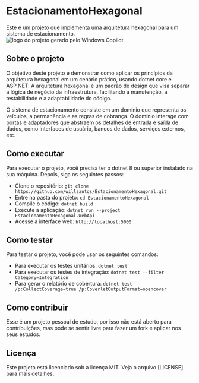 # EstacionamentoHexagonal

Este é um projeto que implementa uma arquitetura hexagonal para um sistema de estacionamento.
![logo do projeto gerado pelo Windows Copilot](./github/logo.gif)

## Sobre o projeto

O objetivo deste projeto é demonstrar como aplicar os princípios da arquitetura hexagonal em um cenário prático, usando dotnet core e ASP.NET. A arquitetura hexagonal é um padrão de design que visa separar a lógica de negócio da infraestrutura, facilitando a manutenção, a testabilidade e a adaptabilidade do código.

O sistema de estacionamento consiste em um domínio que representa os veículos, a permanência e as regras de cobrança. O domínio interage com portas e adaptadores que abstraem os detalhes de entrada e saída de dados, como interfaces de usuário, bancos de dados, serviços externos, etc.

## Como executar

Para executar o projeto, você precisa ter o dotnet 8 ou superior instalado na sua máquina. Depois, siga os seguintes passos:

- Clone o repositório: `git clone https://github.com/willsantos/EstacionamentoHexagonal.git`
- Entre na pasta do projeto: `cd EstacionamentoHexagonal`
- Compile o código: `dotnet build`
- Execute a aplicação: `dotnet run --project EstacionamentoHexagonal.WebApi`
- Acesse a interface web: `http://localhost:5000`

## Como testar

Para testar o projeto, você pode usar os seguintes comandos:

- Para executar os testes unitários: `dotnet test`
- Para executar os testes de integração: `dotnet test --filter Category=Integration`
- Para gerar o relatório de cobertura: `dotnet test /p:CollectCoverage=true /p:CoverletOutputFormat=opencover`

## Como contribuir

Esse é um projeto pessoal de estudo, por isso não está aberto para contribuições, mas pode se sentir livre para fazer um fork e aplicar nos seus estudos.

## Licença

Este projeto está licenciado sob a licença MIT. Veja o arquivo [LICENSE] para mais detalhes.
